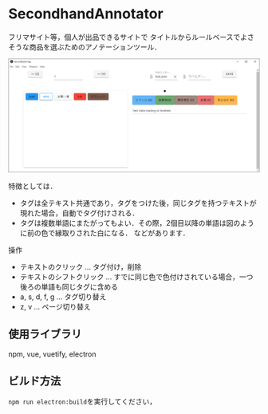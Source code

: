 # SecondhandAnnotator
フリマサイト等，個人が出品できるサイトで
タイトルからルールベースでよさそうな商品を選ぶためのアノテーションツール．

![](example.png)

特徴としては．
- タグは全テキスト共通であり，タグをつけた後，同じタグを持つテキストが現れた場合，自動でタグ付けされる．
- タグは複数単語にまたがってもよい．その際，2個目以降の単語は図のように前の色で縁取りされた白になる．
などがあります．

操作
- テキストのクリック          ... タグ付け，削除
- テキストのシフトクリック    ... すでに同じ色で色付けされている場合，一つ後ろの単語も同じタグに含める
- a, s, d, f, g             ... タグ切り替え
- z, v                      ... ページ切り替え


## 使用ライブラリ
npm, vue, vuetify, electron

## ビルド方法
`npm run electron:build`を実行してください，
